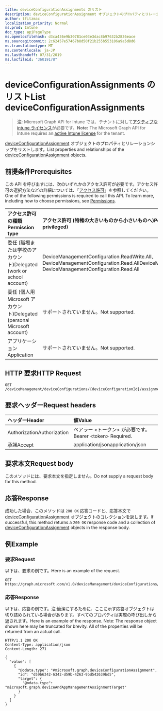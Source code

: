 ```yaml
---
title: deviceConfigurationAssignments のリスト
description: deviceConfigurationAssignment オブジェクトのプロパティとリレーションシップをリストします。
author: tfitzmac
localization_priority: Normal
ms.prod: Intune
doc_type: apiPageType
ms.openlocfilehash: d3ca436e9b30781ce03e3dac8b97632b2836eace
ms.sourcegitcommit: 2c62457e57467b8d50f21b255b553106a9a5d8d6
ms.translationtype: MT
ms.contentlocale: ja-JP
ms.lasthandoff: 07/31/2019
ms.locfileid: "36019178"
---
```

# <a name="list-deviceconfigurationassignments"></a><span data-ttu-id="6dcda-103">deviceConfigurationAssignments のリスト</span><span class="sxs-lookup"><span data-stu-id="6dcda-103">List deviceConfigurationAssignments</span></span>

> <span data-ttu-id="6dcda-104">**注:** Microsoft Graph API for Intune では、テナントに対して[アクティブな intune ライセンス](https://go.microsoft.com/fwlink/?linkid=839381)が必要です。</span><span class="sxs-lookup"><span data-stu-id="6dcda-104">**Note:** The Microsoft Graph API for Intune requires an [active Intune license](https://go.microsoft.com/fwlink/?linkid=839381) for the tenant.</span></span>

<span data-ttu-id="6dcda-105">[deviceConfigurationAssignment](../resources/intune-deviceconfig-deviceconfigurationassignment.md) オブジェクトのプロパティとリレーションシップをリストします。</span><span class="sxs-lookup"><span data-stu-id="6dcda-105">List properties and relationships of the [deviceConfigurationAssignment](../resources/intune-deviceconfig-deviceconfigurationassignment.md) objects.</span></span>

## <a name="prerequisites"></a><span data-ttu-id="6dcda-106">前提条件</span><span class="sxs-lookup"><span data-stu-id="6dcda-106">Prerequisites</span></span>
<span data-ttu-id="6dcda-p101">この API を呼び出すには、次のいずれかのアクセス許可が必要です。アクセス許可の選択方法などの詳細については、「[アクセス許可](/graph/permissions-reference)」を参照してください。</span><span class="sxs-lookup"><span data-stu-id="6dcda-p101">One of the following permissions is required to call this API. To learn more, including how to choose permissions, see [Permissions](/graph/permissions-reference).</span></span>

|<span data-ttu-id="6dcda-109">アクセス許可の種類</span><span class="sxs-lookup"><span data-stu-id="6dcda-109">Permission type</span></span>|<span data-ttu-id="6dcda-110">アクセス許可 (特権の大きいものから小さいものへ)</span><span class="sxs-lookup"><span data-stu-id="6dcda-110">Permissions (from most to least privileged)</span></span>|
|:---|:---|
|<span data-ttu-id="6dcda-111">委任 (職場または学校のアカウント)</span><span class="sxs-lookup"><span data-stu-id="6dcda-111">Delegated (work or school account)</span></span>|<span data-ttu-id="6dcda-112">DeviceManagementConfiguration.ReadWrite.All、DeviceManagementConfiguration.Read.All</span><span class="sxs-lookup"><span data-stu-id="6dcda-112">DeviceManagementConfiguration.ReadWrite.All, DeviceManagementConfiguration.Read.All</span></span>|
|<span data-ttu-id="6dcda-113">委任 (個人用 Microsoft アカウント)</span><span class="sxs-lookup"><span data-stu-id="6dcda-113">Delegated (personal Microsoft account)</span></span>|<span data-ttu-id="6dcda-114">サポートされていません。</span><span class="sxs-lookup"><span data-stu-id="6dcda-114">Not supported.</span></span>|
|<span data-ttu-id="6dcda-115">アプリケーション</span><span class="sxs-lookup"><span data-stu-id="6dcda-115">Application</span></span>|<span data-ttu-id="6dcda-116">サポートされていません。</span><span class="sxs-lookup"><span data-stu-id="6dcda-116">Not supported.</span></span>|

## <a name="http-request"></a><span data-ttu-id="6dcda-117">HTTP 要求</span><span class="sxs-lookup"><span data-stu-id="6dcda-117">HTTP Request</span></span>
<!-- {
  "blockType": "ignored"
}
-->
``` http
GET /deviceManagement/deviceConfigurations/{deviceConfigurationId}/assignments
```

## <a name="request-headers"></a><span data-ttu-id="6dcda-118">要求ヘッダー</span><span class="sxs-lookup"><span data-stu-id="6dcda-118">Request headers</span></span>
|<span data-ttu-id="6dcda-119">ヘッダー</span><span class="sxs-lookup"><span data-stu-id="6dcda-119">Header</span></span>|<span data-ttu-id="6dcda-120">値</span><span class="sxs-lookup"><span data-stu-id="6dcda-120">Value</span></span>|
|:---|:---|
|<span data-ttu-id="6dcda-121">Authorization</span><span class="sxs-lookup"><span data-stu-id="6dcda-121">Authorization</span></span>|<span data-ttu-id="6dcda-122">ベアラー &lt;トークン&gt; が必要です。</span><span class="sxs-lookup"><span data-stu-id="6dcda-122">Bearer &lt;token&gt; Required.</span></span>|
|<span data-ttu-id="6dcda-123">承諾</span><span class="sxs-lookup"><span data-stu-id="6dcda-123">Accept</span></span>|<span data-ttu-id="6dcda-124">application/json</span><span class="sxs-lookup"><span data-stu-id="6dcda-124">application/json</span></span>|

## <a name="request-body"></a><span data-ttu-id="6dcda-125">要求本文</span><span class="sxs-lookup"><span data-stu-id="6dcda-125">Request body</span></span>
<span data-ttu-id="6dcda-126">このメソッドには、要求本文を指定しません。</span><span class="sxs-lookup"><span data-stu-id="6dcda-126">Do not supply a request body for this method.</span></span>

## <a name="response"></a><span data-ttu-id="6dcda-127">応答</span><span class="sxs-lookup"><span data-stu-id="6dcda-127">Response</span></span>
<span data-ttu-id="6dcda-128">成功した場合、このメソッドは `200 OK` 応答コードと、応答本文で [deviceConfigurationAssignment](../resources/intune-deviceconfig-deviceconfigurationassignment.md) オブジェクトのコレクションを返します。</span><span class="sxs-lookup"><span data-stu-id="6dcda-128">If successful, this method returns a `200 OK` response code and a collection of [deviceConfigurationAssignment](../resources/intune-deviceconfig-deviceconfigurationassignment.md) objects in the response body.</span></span>

## <a name="example"></a><span data-ttu-id="6dcda-129">例</span><span class="sxs-lookup"><span data-stu-id="6dcda-129">Example</span></span>

### <a name="request"></a><span data-ttu-id="6dcda-130">要求</span><span class="sxs-lookup"><span data-stu-id="6dcda-130">Request</span></span>
<span data-ttu-id="6dcda-131">以下は、要求の例です。</span><span class="sxs-lookup"><span data-stu-id="6dcda-131">Here is an example of the request.</span></span>
``` http
GET https://graph.microsoft.com/v1.0/deviceManagement/deviceConfigurations/{deviceConfigurationId}/assignments
```

### <a name="response"></a><span data-ttu-id="6dcda-132">応答</span><span class="sxs-lookup"><span data-stu-id="6dcda-132">Response</span></span>
<span data-ttu-id="6dcda-p102">以下は、応答の例です。注:簡潔にするために、ここに示す応答オブジェクトは切り詰められている場合があります。すべてのプロパティは実際の呼び出しから返されます。</span><span class="sxs-lookup"><span data-stu-id="6dcda-p102">Here is an example of the response. Note: The response object shown here may be truncated for brevity. All of the properties will be returned from an actual call.</span></span>
``` http
HTTP/1.1 200 OK
Content-Type: application/json
Content-Length: 271

{
  "value": [
    {
      "@odata.type": "#microsoft.graph.deviceConfigurationAssignment",
      "id": "d59b6342-6342-d59b-4263-9bd542639bd5",
      "target": {
        "@odata.type": "microsoft.graph.deviceAndAppManagementAssignmentTarget"
      }
    }
  ]
}
```



